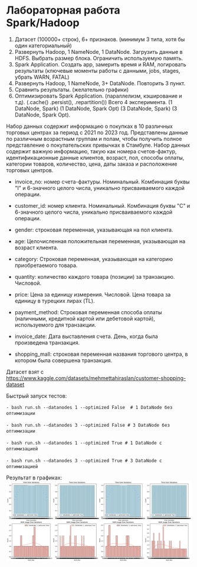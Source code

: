 # Лабораторная работа Spark/Hadoop

1. Датасет (100000+ строк), 6+ признаков. (минимум 3 типа, хотя бы один категориальный)
2. Развернуть Hadoop, 1 NameNode, 1 DataNode. Загрузить данные в HDFS. Выбрать размер блока.
Ограничить используемую память.
3. Spark Application. Создать app, замерить время и RAM, логировать результаты (ключевые моменты
работы с данными, jobs, stages, убрать WARN, FATAL)
4. Развернуть Hadoop, 1 NameNode, 3+ DataNode. Повторить 3 пункт.
5. Сравнить результаты. (желательно графики)
6. Оптимизировать Spark Application. (параллелизм, кэширование и т.д). (.cache() .persist(), .repartition())
Всего 4 эксперимента. (1 DataNode, Spark) (1 DataNode, Spark Opt) (3 DataNode, Spark) (3 DataNode, Spark Opt).



Набор данных содержит информацию о покупках в 10 различных торговых центрах за период с 2021 по 2023 год. Представлены данные по различным возрастным группам и полам, чтобы получить полное представление о покупательских привычках в Стамбуле. Набор данных содержит важную информацию, такую как номера счетов-фактур, идентификационные данные клиентов, возраст, пол, способы оплаты, категории товаров, количество, цена, даты заказа и расположение торговых центров. 

- invoice_no: номер счета-фактуры. Номинальный. Комбинация буквы "I" и 6-значного целого числа, уникально присваиваемого каждой операции.

- customer_id: номер клиента. Номинальный. Комбинация буквы "С" и 6-значного целого числа, уникально присваиваемого каждой операции.

- gender: строковая переменная, указывающая на пол клиента.

- age: Целочисленная положительная переменная, указывающая на возраст клиента.

- category: Строковая переменная, указывающая на категорию приобретаемого товара.

- quantity: количество каждого товара (позиции) за транзакцию. Числовой.

- price: Цена за единицу измерения. Числовой. Цена товара за единицу в турецких лирах (TL).

- payment_method: Строковая переменная способа оплаты (наличными, кредитной картой или дебетовой картой), используемого для транзакции.

- invoice_date: Дата выставления счета. День, когда была произведена транзакция.

- shopping_mall: строковая переменная названия торгового центра, в котором была совершена транзакция.


Датасет взят с https://www.kaggle.com/datasets/mehmettahiraslan/customer-shopping-dataset

Быстрый запуск тестов:

    - bash run.sh --datanodes 1 --optimized False  # 1 DataNode без оптимизации

    - bash run.sh --datanodes 3 --optimized False # 3 DataNode без оптимизации

    - bash run.sh --datanodes 1 --optimized True # 1 DataNode с оптимизацией

    - bash run.sh --datanodes 3 --optimized True # 3 DataNode с оптимизацией

Результат в графиках:
![Histograms](/result.png)


